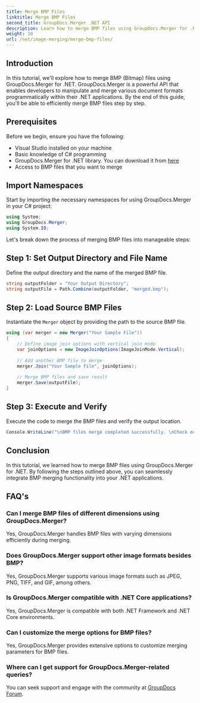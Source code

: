 ```yaml
---
title: Merge BMP Files
linktitle: Merge BMP Files
second_title: GroupDocs.Merger .NET API
description: Learn how to merge BMP files using GroupDocs.Merger for .NET with this comprehensive tutorial. Develop your .NET applications efficiently.
weight: 10
url: /net/image-merging/merge-bmp-files/
---
```

## Introduction
In this tutorial, we'll explore how to merge BMP (Bitmap) files using GroupDocs.Merger for .NET. GroupDocs.Merger is a powerful API that enables developers to manipulate and merge various document formats programmatically within their .NET applications. By the end of this guide, you'll be able to efficiently merge BMP files step by step.
## Prerequisites
Before we begin, ensure you have the following:
- Visual Studio installed on your machine
- Basic knowledge of C# programming
- GroupDocs.Merger for .NET library. You can download it from [here](https://releases.groupdocs.com/merger/net/)
- Access to BMP files that you want to merge
## Import Namespaces
Start by importing the necessary namespaces for using GroupDocs.Merger in your C# project:
```csharp
using System; 
using GroupDocs.Merger;
using System.IO;
```
Let's break down the process of merging BMP files into manageable steps:
## Step 1: Set Output Directory and File Name
Define the output directory and the name of the merged BMP file.
```csharp
string outputFolder = "Your Output Directory";
string outputFile = Path.Combine(outputFolder, "merged.bmp");
```
## Step 2: Load Source BMP Files
Instantiate the `Merger` object by providing the path to the source BMP file.
```csharp
using (var merger = new Merger("Your Sample File"))
{
    // Define image join options with vertical join mode
    var joinOptions = new ImageJoinOptions(ImageJoinMode.Vertical);
    
    // Add another BMP file to merge
    merger.Join("Your Sample File", joinOptions);
    
    // Merge BMP files and save result
    merger.Save(outputFile);
}
```
## Step 3: Execute and Verify
Execute the code to merge the BMP files and verify the output location.
```csharp
Console.WriteLine("\nBMP files merge completed successfully. \nCheck output in {0}", outputFolder);
```
## Conclusion
In this tutorial, we learned how to merge BMP files using GroupDocs.Merger for .NET. By following the steps outlined above, you can seamlessly integrate BMP merging functionality into your .NET applications.

## FAQ's
### Can I merge BMP files of different dimensions using GroupDocs.Merger?
Yes, GroupDocs.Merger handles BMP files with varying dimensions efficiently during merging.
### Does GroupDocs.Merger support other image formats besides BMP?
Yes, GroupDocs.Merger supports various image formats such as JPEG, PNG, TIFF, and GIF, among others.
### Is GroupDocs.Merger compatible with .NET Core applications?
Yes, GroupDocs.Merger is compatible with both .NET Framework and .NET Core environments.
### Can I customize the merge options for BMP files?
Yes, GroupDocs.Merger provides extensive options to customize merging parameters for BMP files.
### Where can I get support for GroupDocs.Merger-related queries?
You can seek support and engage with the community at [GroupDocs Forum](https://forum.groupdocs.com/c/merger/32).
